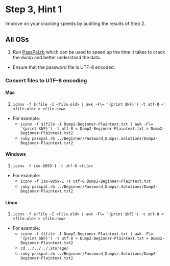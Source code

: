 # Step 3, Hint 1  

Improve on your cracking speeds by auditing the results of Step 2.  

## All OSs  
1.  Run [PassPal.rb](https://github.com/JonZeolla/Presentation_Materials/blob/master/Password-Cracking_2015-09-24/.Storage/passpal.rb) which can be used to speed up the time it takes to crack the dump and better understand the data.  
  * Ensure that the password file is UTF-8 encoded.  

### Convert files to UTF-8 encoding  
#### Mac  
1.  `iconv -f $(file -I <file.old> | awk -F\= '{print $NF}') -t utf-8 < <file.old> > <file.new>`  
  * For example:  
    * `iconv -f $(file -I Dump2-Beginner-Plaintext.txt | awk -F\= '{print $NF}') -t utf-8 < Dump2-Beginner-Plaintext.txt > Dump2-Beginner-Plaintext.txt2`  
    * `ruby passpal.rb ../Beginner/Password_Dumps/.Solutions/Dump2-Beginner-Plaintext.txt2`  

#### Windows  
1.  `iconv -f iso-8859-1 -t utf-8 <file>`  
  * For example:  
    * `iconv -f iso-8859-1 -t utf-8 Dump2-Beginner-Plaintext.txt`  
    * `ruby passpal.rb ../Beginner/Password_Dumps/.Solutions/Dump2-Beginner-Plaintext.txt2`  

#### Linux  
1.  `iconv -f $(file -I <file.old> | awk -F\= '{print $NF}') -t utf-8 < <file.old> > <file.new>`
  * For example:  
    * `iconv -f $(file -I Dump2-Beginner-Plaintext.txt | awk -F\= '{print $NF}') -t utf-8 < Dump2-Beginner-Plaintext.txt > Dump2-Beginner-Plaintext.txt2`
    * `cd ../../../.Storage/`   
    * `ruby passpal.rb ../Beginner/Password_Dumps/.Solutions/Dump2-Beginner-Plaintext.txt2`

